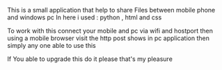 This is a small application that help to share Files between mobile phone and windows pc 
        In here i used : python , html and css

To work with this connect your mobile and pc via wifi and hostport then using a mobile browser visit the http post
shows in pc application then simply any one able to use this 


If You able to upgrade this do it please that's my pleasure

